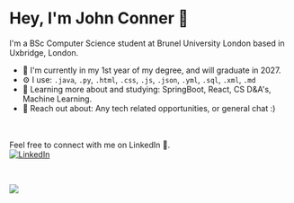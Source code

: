 # Hey, I'm John Conner 🪼

I'm a BSc Computer Science student at Brunel University London based in Uxbridge, London. 

- 🏢 I'm currently in my 1st year of my degree, and will graduate in 2027.
- ⚙️ I use: ```.java```, ```.py```, ```.html```, ```.css```, ```.js```, ```.json```, ```.yml```, ```.sql```, ```.xml```, ```.md```
- 🌱 Learning more about and studying: SpringBoot, React, CS D&A's, Machine Learning.
- 💬 Reach out about: Any tech related opportunities, or general chat :)
<br><br>
‎ ‎ ‎ ‎ ‎ ‎ ‎ ‎ ‎ ‎ ‎ ‎ ‎ ‎

Feel free to connect with me on LinkedIn 👔. <br>
[![LinkedIn](https://img.shields.io/badge/LinkedIn-%230077B5.svg?logo=linkedin&logoColor=white)](https://www.linkedin.com/in/jhtconner)

‎


![](https://64.media.tumblr.com/147070658f28ddade6fd61796a012b04/tumblr_p8kl4myGyI1u9hf7po1_1280.gif)




